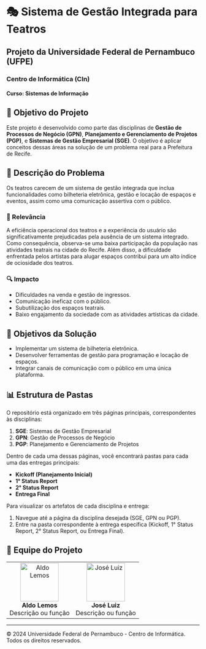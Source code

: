 # 🎭 Sistema de Gestão Integrada para Teatros

## Projeto da Universidade Federal de Pernambuco (UFPE)
### Centro de Informática (CIn)
#### Curso: Sistemas de Informação

## 🎯 Objetivo do Projeto
Este projeto é desenvolvido como parte das disciplinas de **Gestão de Processos de Negócio (GPN)**, **Planejamento e Gerenciamento de Projetos (PGP)**, e **Sistemas de Gestão Empresarial (SGE)**. O objetivo é aplicar conceitos dessas áreas na solução de um problema real para a Prefeitura de Recife.

## 📝 Descrição do Problema
Os teatros carecem de um sistema de gestão integrada que inclua funcionalidades como bilheteria eletrônica, gestão e locação de espaços e eventos, assim como uma comunicação assertiva com o público.

### 🌟 Relevância
A eficiência operacional dos teatros e a experiência do usuário são significativamente prejudicadas pela ausência de um sistema integrado. Como consequência, observa-se uma baixa participação da população nas atividades teatrais na cidade do Recife. Além disso, a dificuldade enfrentada pelos artistas para alugar espaços contribui para um alto índice de ociosidade dos teatros.

### 🔍 Impacto
- Dificuldades na venda e gestão de ingressos.
- Comunicação ineficaz com o público.
- Subutilização dos espaços teatrais.
- Baixo engajamento da sociedade com as atividades artísticas da cidade.

## 🎯 Objetivos da Solução
- Implementar um sistema de bilheteria eletrônica.
- Desenvolver ferramentas de gestão para programação e locação de espaços.
- Integrar canais de comunicação com o público em uma única plataforma.

## 📊 Estrutura de Pastas

O repositório está organizado em três páginas principais, correspondentes às disciplinas:
1. **SGE**: Sistemas de Gestão Empresarial
2. **GPN**: Gestão de Processos de Negócio
3. **PGP**: Planejamento e Gerenciamento de Projetos

Dentro de cada uma dessas páginas, você encontrará pastas para cada uma das entregas principais:
- **Kickoff (Planejamento Inicial)**
- **1° Status Report**
- **2° Status Report**
- **Entrega Final**

Para visualizar os artefatos de cada disciplina e entrega:
1. Navegue até a página da disciplina desejada (SGE, GPN ou PGP).
2. Entre na pasta correspondente à entrega específica (Kickoff, 1° Status Report, 2° Status Report, ou Entrega Final).

## 👥 Equipe do Projeto
<table>
  <tr>
    <td align="center">
      <img src="https://avatars.githubusercontent.com/u/131917694?v=4" width="100px;" alt="Aldo Lemos"/><br />
      <b>Aldo Lemos</b><br />
      Descrição ou função
    </td>
    <td align="center">
      <img src="https://avatars.githubusercontent.com/u/104479818?v=4" width="100px;" alt="José Luiz"/><br />
      <b>José Luiz</b><br />
      Descrição ou função
    </td>
  </tr>
</table>

---

&copy; 2024 Universidade Federal de Pernambuco - Centro de Informática. Todos os direitos reservados.
